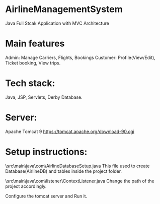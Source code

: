 # AirlineManagementSystem
Java Full Stcak Application with MVC Architecture

# Main features 
Admin: Manage Carriers, Flights, Bookings
Customer: Profile(View/Edit), Ticket booking, View trips.
# Tech stack: 
Java, JSP, Servlets, Derby Database.

# Server:
Apache Tomcat 9
https://tomcat.apache.org/download-90.cgi

# Setup instructions:
\src\main\java\com\AirlineDatabaseSetup.java
This file used to create Database(AirlineDB) and tables inside the project folder.

\src\main\java\com\listener\ContextListener.java
Change the path of the project accordingly.

Configure the tomcat server and Run it.
